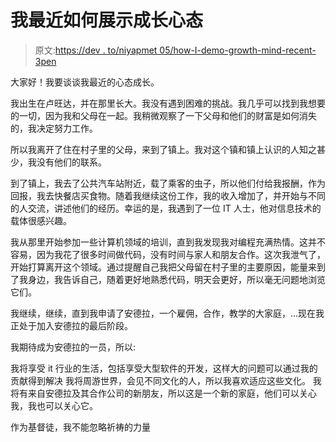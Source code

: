 # 我最近如何展示成长心态

> 原文:[https://dev . to/niyapmet 05/how-I-demo-growth-mind-recent-3pen](https://dev.to/niyapmet05/how-i-demonstrate-growth-mindset-recently-3pen)

大家好！我要谈谈我最近的心态成长。

我出生在卢旺达，并在那里长大。我没有遇到困难的挑战。我几乎可以找到我想要的一切，因为我和父母在一起。我稍微观察了一下父母和他们的财富是如何消失的，我决定努力工作。

所以我离开了住在村子里的父母，来到了镇上。我对这个镇和镇上认识的人知之甚少，我没有他们的联系。

到了镇上，我去了公共汽车站附近，载了乘客的虫子，所以他们付给我报酬，作为回报，我去快餐店买食物。随着我继续这份工作，我的收入增加了，并开始与不同的人交流，讲述他们的经历。幸运的是，我遇到了一位 IT 人士，他对信息技术的载体很感兴趣。

我从那里开始参加一些计算机领域的培训，直到我发现我对编程充满热情。这并不容易，因为我花了很多时间做代码，没有时间与家人和朋友合作。这次我泄气了，开始打算离开这个领域。通过提醒自己我把父母留在村子里的主要原因，能量来到了我身边，我告诉自己，随着更好地熟悉代码，明天会更好，所以毫无问题地浏览它们。

我继续，继续，直到我申请了安德拉，一个雇佣，合作，教学的大家庭，...现在我正处于加入安德拉的最后阶段。

我期待成为安德拉的一员，所以:

我将享受 it 行业的生活，包括享受大型软件的开发，这样大的问题可以通过我的贡献得到解决
我将周游世界，会见不同文化的人，所以我喜欢适应这些文化。
我将有来自安德拉及其合作公司的新朋友，所以这是一个新的家庭，他们可以关心我，我也可以关心它。

作为基督徒，我不能忽略祈祷的力量